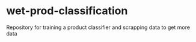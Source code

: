 # wet-prod-classification
Repository for training a product classifier and scrapping data to get more data
